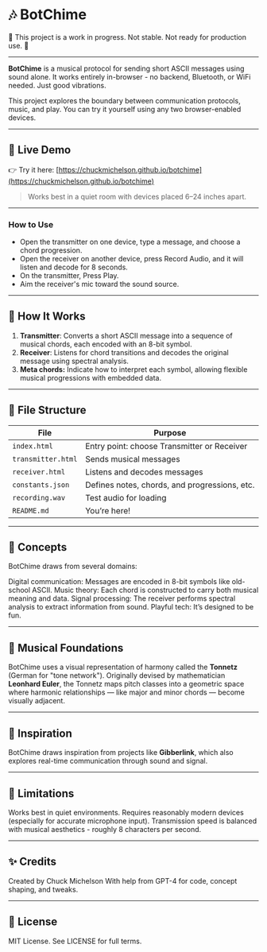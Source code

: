 # 🎶 BotChime

🚧 This project is a work in progress. Not stable. Not ready for production use. 🚧

---

**BotChime** is a musical protocol for sending short ASCII messages using sound alone. It works entirely in-browser - no backend, Bluetooth, or WiFi needed. Just good vibrations.

This project explores the boundary between communication protocols, music, and play. You can try it yourself using any two browser-enabled devices.

---


## 🔗 Live Demo

👉 Try it here: [https://chuckmichelson.github.io/botchime](https://chuckmichelson.github.io/botchime)

> Works best in a quiet room with devices placed 6–24 inches apart.

---

### How to Use

- Open the transmitter on one device, type a message, and choose a chord progression.
- Open the receiver on another device, press Record Audio, and it will listen and decode for 8 seconds.
- On the transmitter, Press Play.
- Aim the receiver's mic toward the sound source.

---

## 🧪 How It Works

1. **Transmitter**: Converts a short ASCII message into a sequence of musical chords, each encoded with an 8-bit symbol.
2. **Receiver**: Listens for chord transitions and decodes the original message using spectral analysis.
3. **Meta chords:** Indicate how to interpret each symbol, allowing flexible musical progressions with embedded data.

---

## 📁 File Structure

| File | Purpose |
|------|---------|
| `index.html` | Entry point: choose Transmitter or Receiver |
| `transmitter.html` | Sends musical messages |
| `receiver.html` | Listens and decodes messages |
| `constants.json` | Defines notes, chords, and progressions, etc. |
| `recording.wav` | Test audio for loading |
| `README.md` | You’re here! |

---

## 🧠 Concepts

BotChime draws from several domains:

Digital communication: Messages are encoded in 8-bit symbols like old-school ASCII.
Music theory: Each chord is constructed to carry both musical meaning and data.
Signal processing: The receiver performs spectral analysis to extract information from sound.
Playful tech: It’s designed to be fun.

---

## 🎵 Musical Foundations

BotChime uses a visual representation of harmony called the **Tonnetz** (German for "tone network"). Originally devised by mathematician **Leonhard Euler**, the Tonnetz maps pitch classes into a geometric space where harmonic relationships — like major and minor chords — become visually adjacent.

---

## 🧬 Inspiration

BotChime draws inspiration from projects like **Gibberlink**, which also explores real-time communication through sound and signal.

---

## 🚧 Limitations

Works best in quiet environments.
Requires reasonably modern devices (especially for accurate microphone input).
Transmission speed is balanced with musical aesthetics - roughly 8 characters per second.

---

## ✨ Credits

Created by Chuck Michelson
With help from GPT-4 for code, concept shaping, and tweaks.

---

## 📄 License

MIT License.
See LICENSE for full terms.
